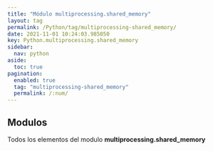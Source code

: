 ```yaml
---
title: "Módulo multiprocessing.shared_memory"
layout: tag
permalink: /Python/tag/multiprocessing-shared_memory/
date: 2021-11-01 10:24:03.985050
key: Python.multiprocessing.shared_memory
sidebar: 
  nav: python
aside: 
  toc: true
pagination: 
  enabled: true
  tag: "multiprocessing-shared_memory"
  permalink: /:num/
---
```


<h2>Modulos</h2>
Todos los elementos del modulo <strong>multiprocessing.shared_memory</strong>
